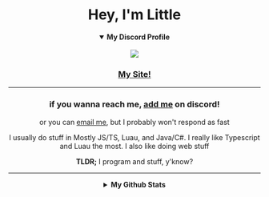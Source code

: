 <h1 align="center"> 
Hey, I'm Little
</h1>

<details align="center" open>
    <summary><b>My Discord Profile</b></summary>
    <br>
<a href="https://discord.com/users/526120594929090561">
      <img src="https://lanyard.cnrad.dev/api/526120594929090561"/>
</a>
</details>

<h3 align="center"> <a href="https://littlepriceonu.com/"> My Site! </a> </h3>

<hr/>

<h3 align="center"> if you wanna reach me, <a href="https://discord.com/users/526120594929090561">add me</a> on discord! </h3>
<p align="center"> or you can <a href="mailto:me@littlepriceonu.com">email me</a>, but I probably won't respond as fast </p>

<p align="center">I usually do stuff in Mostly JS/TS, Luau, and Java/C#. I really like Typescript and Luau the most. I also like doing web stuff</p>

<p align="center"> <strong>TLDR;</strong> I program and stuff, y'know? </p>

<hr/>

<details align="center">
    <summary><b>My Github Stats</b></summary>
    <br>
      <img src="https://github-readme-stats.vercel.app/api?username=littlepriceonu&show_icons=true&theme=tokyonight"/>
     <br>
      <img src="https://github-readme-stats.vercel.app/api/top-langs/?username=littlepriceonu&langs_count=6&theme=tokyonight"/>
</details>
